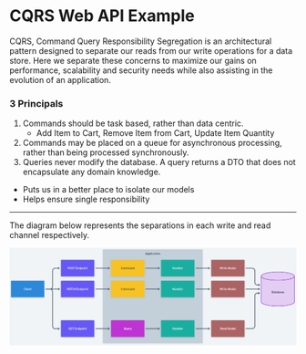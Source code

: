# CQRS Web API Example
CQRS, Command Query Responsibility Segregation is an architectural pattern designed to separate 
our reads from our write operations for a data store. Here we separate these concerns to maximize
our gains on performance, scalability and security needs while also assisting in the evolution of an
application.

### 3 Principals
1. Commands should be task based, rather than data centric. 
   - Add Item to Cart, Remove Item from Cart, Update Item Quantity
2. Commands may be placed on a queue for asynchronous processing, rather than being processed synchronously.
3. Queries never modify the database. A query returns a DTO that does not encapsulate any domain knowledge.

- Puts us in a better place to isolate our models
- Helps ensure single responsibility

----

The diagram below represents the separations in each write and read channel respectively.

![CQRS Diagram](assets/cqrs-diagram.jpg)

